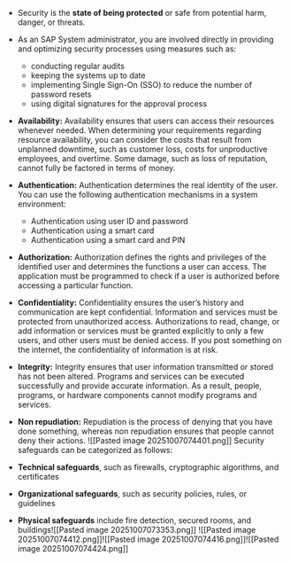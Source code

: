 - Security is the **state of being protected** or safe from potential harm, danger, or threats.
- As an SAP System administrator, you are involved directly in providing and optimizing security processes using measures such as:
	- conducting regular audits
	- keeping the systems up to date
	- implementing Single Sign-On (SSO) to reduce the number of password resets
	- using digital signatures for the approval process

- **Availability:** Availability ensures that users can access their resources whenever needed. When determining your requirements regarding resource availability, you can consider the costs that result from unplanned downtime, such as customer loss, costs for unproductive employees, and overtime. Some damage, such as loss of reputation, cannot fully be factored in terms of money.

- **Authentication:** Authentication determines the real identity of the user. You can use the following authentication mechanisms in a system environment:
    - Authentication using user ID and password
    - Authentication using a smart card
    - Authentication using a smart card and PIN

- **Authorization:** Authorization defines the rights and privileges of the identified user and determines the functions a user can access. The application must be programmed to check if a user is authorized before accessing a particular function.


- **Confidentiality:** Confidentiality ensures the user’s history and communication are kept confidential. Information and services must be protected from unauthorized access. Authorizations to read, change, or add information or services must be granted explicitly to only a few users, and other users must be denied access. If you post something on the internet, the confidentiality of information is at risk.


- **Integrity:** Integrity ensures that user information transmitted or stored has not been altered. Programs and services can be executed successfully and provide accurate information. As a result, people, programs, or hardware components cannot modify programs and services.
- **Non repudiation:** Repudiation is the process of denying that you have done something, whereas non repudiation ensures that people cannot deny their actions.
![[Pasted image 20251007074401.png]]
Security safeguards can be categorized as follows:
- **Technical safeguards**, such as firewalls, cryptographic algorithms, and certificates
- **Organizational safeguards**, such as security policies, rules, or guidelines
- **Physical safeguards** include fire detection, secured rooms, and buildings![[Pasted image 20251007073353.png]]
![[Pasted image 20251007074412.png]]![[Pasted image 20251007074416.png]]![[Pasted image 20251007074424.png]]